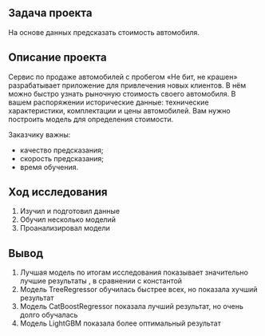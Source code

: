 ## Задача проекта

На основе данных предсказать стоимость автомобиля.

## Описание проекта

Сервис по продаже автомобилей с пробегом «Не бит, не крашен» разрабатывает приложение для привлечения новых клиентов. В нём можно быстро узнать рыночную стоимость своего автомобиля. В вашем распоряжении исторические данные: технические характеристики, комплектации и цены автомобилей. Вам нужно построить модель для определения стоимости. 

Заказчику важны:

- качество предсказания;
- скорость предсказания;
- время обучения.

## Ход исследования

1. Изучил и подготовил данные
2. Обучил несколько моделий
3. Проанализировал модели

## Вывод

1. Лучшая модель по итогам исследования показывает значительно лучшие результаты , в сравнении с константой 
2. Модель TreeRegressor обучилась быстрее всех, но показала хучший результат
3. Модель CatBoostRegressor показала лучший результат, но очень долго обучалась
4. Модель LightGBM показала более оптимальный результат 
